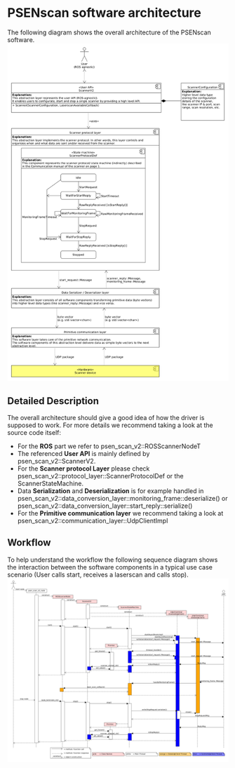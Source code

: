 # PSENscan software architecture
The following diagram shows the overall architecture of the PSENscan software.
![Diagram showing the high level overall architecture of the system](diag_comp_overall_architecture.png)

## Detailed Description
The overall architecture should give a good idea of how the driver is supposed to work.
For more details we recommend taking a look at the source code itself:
* For the **ROS** part we refer to psen_scan_v2::ROSScannerNodeT
* The referenced **User API** is mainly defined by psen_scan_v2::ScannerV2.
* For the **Scanner protocol Layer** please check psen_scan_v2::protocol_layer::ScannerProtocolDef or the ScannerStateMachine.
* Data **Serialization** and **Deserialization** is for example handled in psen_scan_v2::data_conversion_layer::monitoring_frame::deserialize() or psen_scan_v2::data_conversion_layer::start_reply::serialize()
* For the  **Primitive communication layer** we recommend taking a look at psen_scan_v2::communication_layer::UdpClientImpl

## Workflow
To help understand the workflow the following sequence diagram shows the interaction between the software components in a typical use case scenario (User calls start, receives a laserscan and calls stop).
![Sequence diagram showing the interaction between the software components](api_sequence_diag.png)
